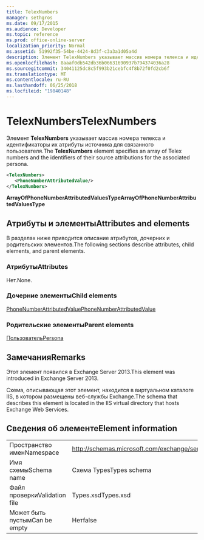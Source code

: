 ```yaml
---
title: TelexNumbers
manager: sethgros
ms.date: 09/17/2015
ms.audience: Developer
ms.topic: reference
ms.prod: office-online-server
localization_priority: Normal
ms.assetid: 51992f35-54be-4424-8d3f-c3a3a1d05a4d
description: Элемент TelexNumbers указывает массив номера телекса и идентификаторы их атрибуты источника для связанного пользователя.
ms.openlocfilehash: 8aaaf0db542db36b06631690937b794374036a28
ms.sourcegitcommit: 34041125dc8c5f993b21cebfc4f8b72f0fd2cb6f
ms.translationtype: MT
ms.contentlocale: ru-RU
ms.lasthandoff: 06/25/2018
ms.locfileid: "19840148"
---
```

# <a name="telexnumbers"></a><span data-ttu-id="f94cb-103">TelexNumbers</span><span class="sxs-lookup"><span data-stu-id="f94cb-103">TelexNumbers</span></span>

<span data-ttu-id="f94cb-104">Элемент **TelexNumbers** указывает массив номера телекса и идентификаторы их атрибуты источника для связанного пользователя.</span><span class="sxs-lookup"><span data-stu-id="f94cb-104">The **TelexNumbers** element specifies an array of Telex numbers and the identifiers of their source attributions for the associated persona.</span></span> 
  
```XML
<TelexNumbers>
   <PhoneNumberAttributedValue/>
</TelexNumbers>
```

 <span data-ttu-id="f94cb-105">**ArrayOfPhoneNumberAttributedValuesType**</span><span class="sxs-lookup"><span data-stu-id="f94cb-105">**ArrayOfPhoneNumberAttributedValuesType**</span></span>
## <a name="attributes-and-elements"></a><span data-ttu-id="f94cb-106">Атрибуты и элементы</span><span class="sxs-lookup"><span data-stu-id="f94cb-106">Attributes and elements</span></span>

<span data-ttu-id="f94cb-107">В разделах ниже приводится описание атрибутов, дочерних и родительских элементов.</span><span class="sxs-lookup"><span data-stu-id="f94cb-107">The following sections describe attributes, child elements, and parent elements.</span></span>
  
### <a name="attributes"></a><span data-ttu-id="f94cb-108">Атрибуты</span><span class="sxs-lookup"><span data-stu-id="f94cb-108">Attributes</span></span>

<span data-ttu-id="f94cb-109">Нет.</span><span class="sxs-lookup"><span data-stu-id="f94cb-109">None.</span></span>
  
### <a name="child-elements"></a><span data-ttu-id="f94cb-110">Дочерние элементы</span><span class="sxs-lookup"><span data-stu-id="f94cb-110">Child elements</span></span>

[<span data-ttu-id="f94cb-111">PhoneNumberAttributedValue</span><span class="sxs-lookup"><span data-stu-id="f94cb-111">PhoneNumberAttributedValue</span></span>](phonenumberattributedvalue.md)
  
### <a name="parent-elements"></a><span data-ttu-id="f94cb-112">Родительские элементы</span><span class="sxs-lookup"><span data-stu-id="f94cb-112">Parent elements</span></span>

[<span data-ttu-id="f94cb-113">Пользователь</span><span class="sxs-lookup"><span data-stu-id="f94cb-113">Persona</span></span>](persona.md)
  
## <a name="remarks"></a><span data-ttu-id="f94cb-114">Замечания</span><span class="sxs-lookup"><span data-stu-id="f94cb-114">Remarks</span></span>

<span data-ttu-id="f94cb-115">Этот элемент появился в Exchange Server 2013.</span><span class="sxs-lookup"><span data-stu-id="f94cb-115">This element was introduced in Exchange Server 2013.</span></span>
  
<span data-ttu-id="f94cb-116">Схема, описывающая этот элемент, находится в виртуальном каталоге IIS, в котором размещены веб-службы Exchange.</span><span class="sxs-lookup"><span data-stu-id="f94cb-116">The schema that describes this element is located in the IIS virtual directory that hosts Exchange Web Services.</span></span>
  
## <a name="element-information"></a><span data-ttu-id="f94cb-117">Сведения об элементе</span><span class="sxs-lookup"><span data-stu-id="f94cb-117">Element information</span></span>

|||
|:-----|:-----|
|<span data-ttu-id="f94cb-118">Пространство имен</span><span class="sxs-lookup"><span data-stu-id="f94cb-118">Namespace</span></span>  <br/> |http://schemas.microsoft.com/exchange/services/2006/types  <br/> |
|<span data-ttu-id="f94cb-119">Имя схемы</span><span class="sxs-lookup"><span data-stu-id="f94cb-119">Schema name</span></span>  <br/> |<span data-ttu-id="f94cb-120">Схема Types</span><span class="sxs-lookup"><span data-stu-id="f94cb-120">Types schema</span></span>  <br/> |
|<span data-ttu-id="f94cb-121">Файл проверки</span><span class="sxs-lookup"><span data-stu-id="f94cb-121">Validation file</span></span>  <br/> |<span data-ttu-id="f94cb-122">Types.xsd</span><span class="sxs-lookup"><span data-stu-id="f94cb-122">Types.xsd</span></span>  <br/> |
|<span data-ttu-id="f94cb-123">Может быть пустым</span><span class="sxs-lookup"><span data-stu-id="f94cb-123">Can be empty</span></span>  <br/> |<span data-ttu-id="f94cb-124">Нет</span><span class="sxs-lookup"><span data-stu-id="f94cb-124">false</span></span>  <br/> |
   

